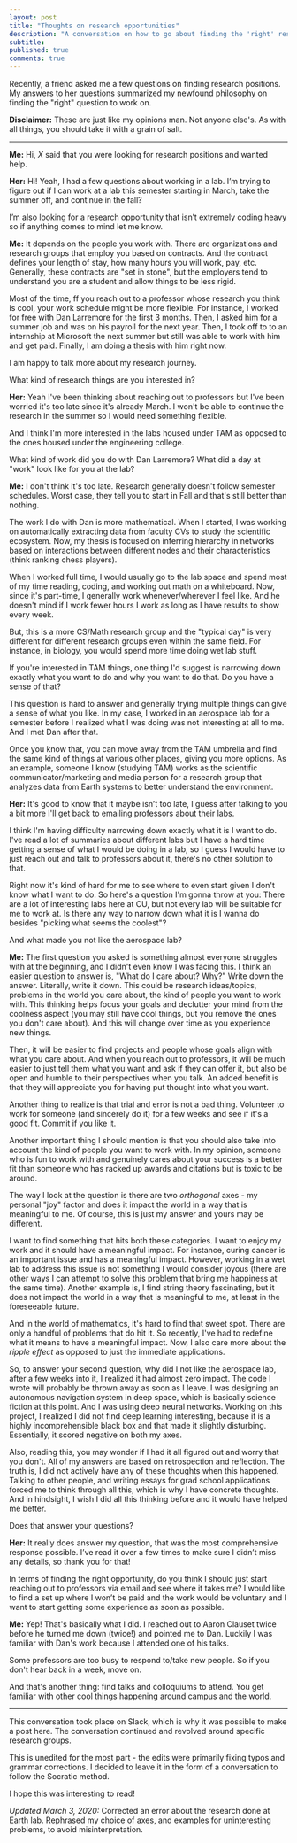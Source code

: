 ```yaml
---
layout: post
title: "Thoughts on research opportunities"
description: "A conversation on how to go about finding the 'right' research opportunities."
subtitle: 
published: true
comments: true
---
```


Recently, a friend asked me a few questions on finding research positions. My answers to her questions summarized my newfound philosophy on finding the "right" question to work on.

**Disclaimer:** These are just like my opinions man. Not anyone else's. As with all things, you should take it with a grain of salt.

<!--excerpt_ends-->
<hr />

**Me:** Hi, _X_ said that you were looking for research positions and wanted help.

**Her:** Hi! Yeah, I had a few questions about working in a lab. I’m trying to figure out if I can work at a lab this semester starting in March, take the summer off, and continue in the fall?

I’m also looking for a research opportunity that isn’t extremely coding heavy so if anything comes to mind let me know.

**Me:** It depends on the people you work with. There are organizations and research groups that employ you based on contracts. And the contract defines your length of stay, how many hours you will work, pay, etc. Generally, these contracts are "set in stone", but the employers tend to understand you are a student and allow things to be less rigid.

Most of the time, ff you reach out to a professor whose research you think is cool, your work schedule might be more flexible. For instance, I worked for free with Dan Larremore for the first 3 months. Then, I asked him for a summer job and was on his payroll for the next year. Then, I took off to to an internship at Microsoft the next summer but still was able to work with him and get paid. Finally, I am doing a thesis with him right now.

I am happy to talk more about my research journey.

What kind of research things are you interested in?

**Her:** Yeah I've been thinking about reaching out to professors but I've been worried it's too late since it's already March. I won't be able to continue the research in the summer so I would need something flexible.

And I think I'm more interested in the labs housed under TAM as opposed to the ones housed under the engineering college.

What kind of work did you do with Dan Larremore? What did a day at "work" look like for you at the lab?

**Me:** I don't think it's too late. Research generally doesn't follow semester schedules. Worst case, they tell you to start in Fall and that's still better than nothing.

The work I do with Dan is more mathematical. When I started, I was working on automatically extracting data from faculty CVs to study the scientific ecosystem. Now, my thesis is focused on inferring hierarchy in networks based on interactions between different nodes and their characteristics (think ranking chess players).

When I worked full time, I would usually go to the lab space and spend most of my time reading, coding, and working out math on a whiteboard. Now, since it's part-time, I generally work whenever/wherever I feel like. And he doesn't mind if I work fewer hours I work as long as I have results to show every week.

But, this is a more CS/Math research group and the "typical day" is very different for different research groups even within the same field. For instance, in biology, you would spend more time doing wet lab stuff.

If you're interested in TAM things, one thing I'd suggest is narrowing down exactly what you want to do and why you want to do that. Do you have a sense of that?

This question is hard to answer and generally trying multiple things can give a sense of what you like. In my case, I worked in an aerospace lab for a semester before I realized what I was doing was not interesting at all to me. And I met Dan after that.

Once you know that, you can move away from the TAM umbrella and find the same kind of things at various other places, giving you more options. As an example, someone I know (studying TAM) works as the scientific communicator/marketing and media person for a research group that analyzes data from Earth systems to better understand the environment.

**Her:** It's good to know that it maybe isn’t too late, I guess after talking to you a bit more I'll get back to emailing professors about their labs.

I think I'm having difficulty narrowing down exactly what it is I want to do. I've read a lot of summaries about different labs but I have a hard time getting a sense of what I would be doing in a lab, so I guess I would have to just reach out and talk to professors about it, there's no other solution to that.

Right now it's kind of hard for me to see where to even start given I don't know what I want to do. So here's a question I'm gonna throw at you: There are a lot of interesting labs here at CU, but not every lab will be suitable for me to work at. Is there any way to narrow down what it is I wanna do besides "picking what seems the coolest"?

And what made you not like the aerospace lab?

**Me:** The first question you asked is something almost everyone struggles with at the beginning, and I didn't even know I was facing this. I think an easier question to answer is, "What do I care about? Why?" Write down the answer. Literally, write it down. This could be research ideas/topics, problems in the world you care about, the kind of people you want to work with. This thinking helps focus your goals and declutter your mind from the coolness aspect (you may still have cool things, but you remove the ones you don't care about). And this will change over time as you experience new things.

Then, it will be easier to find projects and people whose goals align with what you care about. And when you reach out to professors, it will be much easier to just tell them what you want and ask if they can offer it, but also be open and humble to their perspectives when you talk. An added benefit is that they will appreciate you for having put thought into what you want.

Another thing to realize is that trial and error is not a bad thing. Volunteer to work for someone (and sincerely do it) for a few weeks and see if it's a good fit. Commit if you like it.

Another important thing I should mention is that you should also take into account the kind of people you want to work with. In my opinion, someone who is fun to work with and genuinely cares about your success is a better fit than someone who has racked up awards and citations but is toxic to be around.

The way I look at the question is there are two _orthogonal_ axes - my personal "joy" factor and does it impact the world in a way that is meaningful to me. Of course, this is just my answer and yours may be different.

I want to find something that hits both these categories. I want to enjoy my work and it should have a meaningful impact. For instance, curing cancer is an important issue and has a meaningful impact. However, working in a wet lab to address this issue is not something I would consider joyous (there are other ways I can attempt to solve this problem that bring me happiness at the same time). Another example is, I find string theory fascinating, but it does not impact the world in a way that is meaningful to me, at least in the foreseeable future.

And in the world of mathematics, it's hard to find that sweet spot. There are only a handful of problems that do hit it. So recently, I've had to redefine what it means to have a meaningful impact. Now, I also care more about the _ripple effect_ as opposed to just the immediate applications.

So, to answer your second question, why did I not like the aerospace lab, after a few weeks into it, I realized it had almost zero impact. The code I wrote will probably be thrown away as soon as I leave. I was designing an autonomous navigation system in deep space, which is basically science fiction at this point. And I was using deep neural networks. Working on this project, I realized I did not find deep learning interesting, because it is a highly incomprehensible black box and that made it slightly disturbing. Essentially, it scored negative on both my axes.

Also, reading this, you may wonder if I had it all figured out and worry that you don't. All of my answers are based on retrospection and reflection. The truth is, I did not actively have any of these thoughts when this happened. Talking to other people, and writing essays for grad school applications forced me to think through all this, which is why I have concrete thoughts. And in hindsight, I wish I did all this thinking before and it would have helped me better.

Does that answer your questions?

**Her:** It really does answer my question, that was the most comprehensive response  possible. I’ve read it over a few times to make sure I didn’t miss any details, so thank you for that!

In terms of finding the right opportunity, do you think I should just start reaching out to professors via email and see where it takes me? I would like to find a set up where I won’t be paid and the work would be voluntary and I want to start getting some experience as soon as possible.

**Me:** Yep! That's basically what I did. I reached out to Aaron Clauset twice before he turned me down (twice!) and pointed me to Dan. Luckily I was familiar with Dan's work because I attended one of his talks.

Some professors are too busy to respond to/take new people. So if you don't hear back in a week, move on.

And that's another thing: find talks and colloquiums to attend. You get familiar with other cool things happening around campus and the world.

<hr />

This conversation took place on Slack, which is why it was possible to make a post here. The conversation continued and revolved around specific research groups.

This is unedited for the most part - the edits were primarily fixing typos and grammar corrections. I decided to leave it in the form of a conversation to follow the Socratic method.

I hope this was interesting to read!

_Updated March 3, 2020:_ Corrected an error about the research done at Earth lab. Rephrased my choice of axes, and examples for uninteresting problems, to avoid misinterpretation.